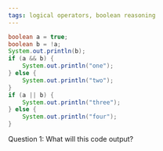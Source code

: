```yaml
---
tags: logical operators, boolean reasoning
---
```


```java
boolean a = true;
boolean b = !a;
System.out.println(b);
if (a && b) {
    System.out.println("one");
} else {
    System.out.println("two");
}
if (a || b) {
    System.out.println("three");
} else {
    System.out.println("four");
}
```

Question 1: What will this code output?

